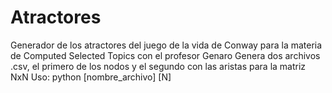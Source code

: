 # Atractores
Generador de los atractores del juego de la vida de Conway para la materia de Computed Selected Topics con el profesor Genaro
Genera dos archivos .csv, el primero de los nodos y el segundo con las aristas para la matriz NxN
Uso: python [nombre_archivo] [N]
